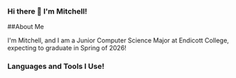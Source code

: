 ### Hi there 👋 I'm Mitchell!

##About Me

I'm Mitchell, and I am a Junior Computer Science Major at Endicott College, expecting to graduate in Spring of 2026!

### Languages and Tools I Use!
<!--
**MitchellR0/MitchellR0** is a ✨ _special_ ✨ repository because its `README.md` (this file) appears on your GitHub profile.
![github](https://img.shields.io/badge/GitHub-000000?style=for-the-badge&logo=GitHub&logoColor=white)]

- 🌱 I’m currently learning ...

- 📫 How to reach me: ...

- ⚡ Fun fact: ...
-->
